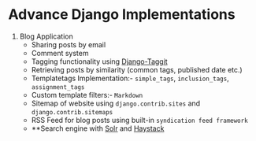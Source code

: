 # Advance Django Implementations

1. Blog Application
    * Sharing posts by email
    * Comment system
    * Tagging functionality using [Django-Taggit](https://django-taggit.readthedocs.io/en/latest/)
    * Retrieving posts by similarity (common tags, published date etc.)
    * Templatetags Implementation:- `simple_tags`, `inclusion_tags`, `assignment_tags`
    * Custom template filters:- `Markdown`
    * Sitemap of website using `django.contrib.sites` and `django.contrib.sitemaps`
    * RSS Feed for blog posts using built-in `syndication feed framework`
    *  **Search engine with [Solr](http://lucene.apache.org/solr/) and [Haystack](http://haystacksearch.org/)   
